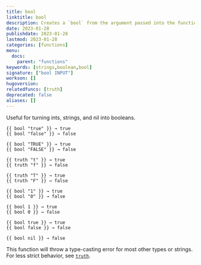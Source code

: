 ```yaml
---
title: bool
linktitle: bool
description: Creates a `bool` from the argument passed into the function.
date: 2023-01-28
publishdate: 2023-01-28
lastmod: 2023-01-28
categories: [functions]
menu:
  docs:
    parent: "functions"
keywords: [strings,boolean,bool]
signature: ["bool INPUT"]
workson: []
hugoversion:
relatedfuncs: [truth]
deprecated: false
aliases: []
---
```


Useful for turning ints, strings, and nil into booleans.

```
{{ bool "true" }} → true
{{ bool "false" }} → false

{{ bool "TRUE" }} → true
{{ bool "FALSE" }} → false

{{ truth "t" }} → true
{{ truth "f" }} → false

{{ truth "T" }} → true
{{ truth "F" }} → false

{{ bool "1" }} → true
{{ bool "0" }} → false

{{ bool 1 }} → true
{{ bool 0 }} → false

{{ bool true }} → true
{{ bool false }} → false

{{ bool nil }} → false
```

This function will throw a type-casting error for most other types or strings. For less strict behavior, see [`truth`](/functions/truth).
